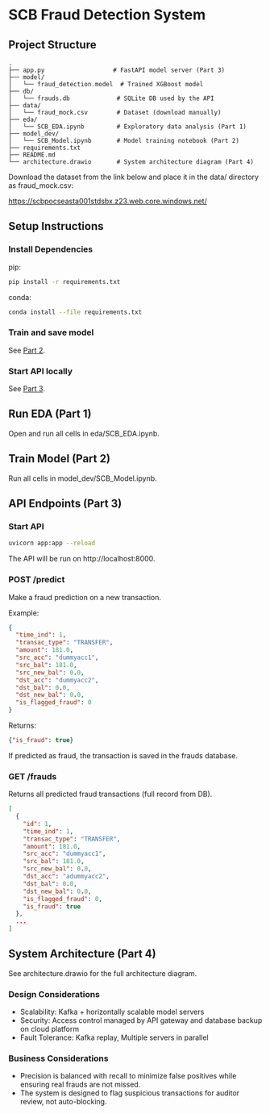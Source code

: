 # SCB Fraud Detection System
## Project Structure
```
.
├── app.py                   # FastAPI model server (Part 3)
├── model/
│   └── fraud_detection.model  # Trained XGBoost model
├── db/
│   └── frauds.db             # SQLite DB used by the API
├── data/
│   └── fraud_mock.csv        # Dataset (download manually)
├── eda/
│   └── SCB_EDA.ipynb         # Exploratory data analysis (Part 1)
├── model_dev/
│   └── SCB_Model.ipynb       # Model training notebook (Part 2)
├── requirements.txt
├── README.md
└── architecture.drawio       # System architecture diagram (Part 4)

```
Download the dataset from the link below and place it in the data/ directory as fraud_mock.csv:

https://scbpocseasta001stdsbx.z23.web.core.windows.net/
## Setup Instructions
### Install Dependencies
pip: 
```bash
pip install -r requirements.txt
```

conda:
```bash
conda install --file requirements.txt
```
### Train and save model
See [Part 2](#p2).
### Start API locally
See [Part 3](#p3).

<a id="p1"></a>
## Run EDA (Part 1)
Open and run all cells in eda/SCB_EDA.ipynb.

<a id="p2"></a>
## Train Model (Part 2)
Run all cells in model_dev/SCB_Model.ipynb.

<a id="p3"></a>
## API Endpoints (Part 3)
### Start API
```bash
uvicorn app:app --reload
```
The API will be run on http://localhost:8000.
### POST /predict
Make a fraud prediction on a new transaction.

Example: 
```json
{
  "time_ind": 1,
  "transac_type": "TRANSFER",
  "amount": 181.0,
  "src_acc": "dummyacc1",
  "src_bal": 181.0,
  "src_new_bal": 0.0,
  "dst_acc": "dummyacc2",
  "dst_bal": 0.0,
  "dst_new_bal": 0.0,
  "is_flagged_fraud": 0
}
```

Returns: 
```json
{"is_fraud": true}
```
If predicted as fraud, the transaction is saved in the frauds database.

### GET /frauds
Returns all predicted fraud transactions (full record from DB).

``` json
[
  {
    "id": 1,
    "time_ind": 1,
    "transac_type": "TRANSFER",
    "amount": 181.0,
    "src_acc": "dummyacc1",
    "src_bal": 181.0,
    "src_new_bal": 0.0,
    "dst_acc": "adummyacc2",
    "dst_bal": 0.0,
    "dst_new_bal": 0.0,
    "is_flagged_fraud": 0,
    "is_fraud": true
  },
  ...
]
```
<a id="p4"></a>
## System Architecture (Part 4)
See architecture.drawio for the full architecture diagram.
### Design Considerations
- Scalability: Kafka + horizontally scalable model servers
- Security: Access control managed by API gateway and database backup on cloud platform
- Fault Tolerance: Kafka replay, Multiple servers in parallel

### Business Considerations
- Precision is balanced with recall to minimize false positives while ensuring real frauds are not missed.
- The system is designed to flag suspicious transactions for auditor review, not auto-blocking.